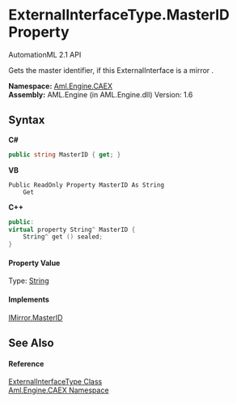 # ExternalInterfaceType.MasterID Property 
AutomationML 2.1 API 

Gets the master identifier, if this ExternalInterface is a mirror .

**Namespace:**&nbsp;<a href="N_Aml_Engine_CAEX">Aml.Engine.CAEX</a><br />**Assembly:**&nbsp;AML.Engine (in AML.Engine.dll) Version: 1.6

## Syntax

**C#**<br />
``` C#
public string MasterID { get; }
```

**VB**<br />
``` VB
Public ReadOnly Property MasterID As String
	Get
```

**C++**<br />
``` C++
public:
virtual property String^ MasterID {
	String^ get () sealed;
}
```


#### Property Value
Type: <a href="https://docs.microsoft.com/dotnet/api/system.string" target="_parent" rel="noopener noreferrer">String</a>

#### Implements
<a href="P_Aml_Engine_CAEX_IMirror_MasterID">IMirror.MasterID</a><br />

## See Also


#### Reference
<a href="T_Aml_Engine_CAEX_ExternalInterfaceType">ExternalInterfaceType Class</a><br /><a href="N_Aml_Engine_CAEX">Aml.Engine.CAEX Namespace</a><br />